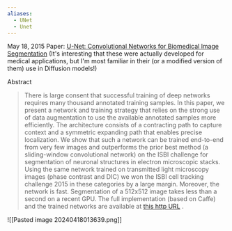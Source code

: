 ```yaml
---
aliases:
  - UNet
  - Unet
---
```

May 18, 2015
Paper: [U-Net: Convolutional Networks for Biomedical lmage Segmentation](https://arxiv.org/abs/1505.04597)
(It's interesting that these were actually developed for medical applications, but I'm most familiar in their (or a modified version of them) use in Diffusion models!)

Abstract
> There is large consent that successful training of deep networks requires many thousand annotated training samples. In this paper, we present a network and training strategy that relies on the strong use of data augmentation to use the available annotated samples more efficiently. The architecture consists of a contracting path to capture context and a symmetric expanding path that enables precise localization. We show that such a network can be trained end-to-end from very few images and outperforms the prior best method (a sliding-window convolutional network) on the ISBI challenge for segmentation of neuronal structures in electron microscopic stacks. Using the same network trained on transmitted light microscopy images (phase contrast and DIC) we won the ISBI cell tracking challenge 2015 in these categories by a large margin. Moreover, the network is fast. Segmentation of a 512x512 image takes less than a second on a recent GPU. The full implementation (based on Caffe) and the trained networks are available at [this http URL](http://lmb.informatik.uni-freiburg.de/people/ronneber/u-net) .


![[Pasted image 20240418013639.png]]